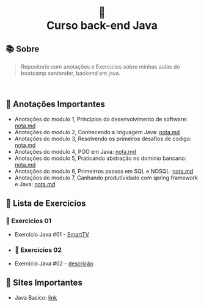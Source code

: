 
<h1 align="center">
🐛<br> Curso back-end Java
</h1>


## 📚 Sobre 
> Repositorio com anotações e Exercicios sobre minhas aulas do bootcamp santander, backend em java. 
<br>

## 📝 Anotações Importantes

* Anotações do modulo 1, Principios do desenvolvimento de software: [nota.md](https://github.com/olgaleticialopes/java/blob/main/modulo_01/readme.md)
* Anotações do modulo 2, Conhecendo a linguagem Java: [nota.md](https://github.com/olgaleticialopes/java/blob/main/modulo_02/readme.md)
* Anotações do modulo 3, Resolvendo os primeiros desafios de codigo: [nota.md]()
* Anotações do modulo 4, POO em Java: [nota.md]()
* Anotações do modulo 5, Praticando abstração no domínio bancario: [nota.md]()
* Anotações do modulo 6, Primeirros passos em SQL e NOSQL: [nota.md]()
* Anotações do modulo 7, Ganhando produtividade com spring framework e Java: [nota.md]()

## 🤖 Lista de Exercicios

### 🔗 Exercicios 01

- Exercício Java #01 - [SmartTV](https://github.com/olgaleticialopes/java/tree/main/modulo_02/metodos/metodos02/SmartTV)

- ### 🔗 Exercicios 02

- Exercício Java #02 - [descrição](link)

## 📝 SItes Importantes
* Java Basico: [link](https://glysns.gitbook.io/java-basico/)

